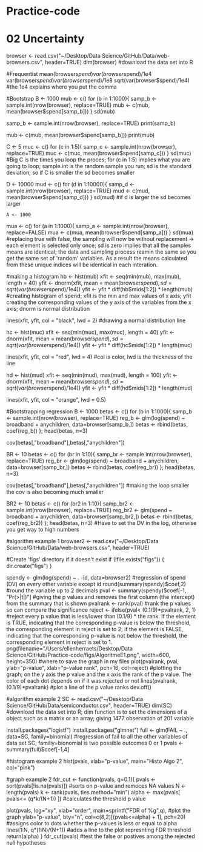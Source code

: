 # Practice-code

# 02 Uncertainty
browser <- read.csv("~/Desktop/Data Science/GitHub/Data/web-browsers.csv", header=TRUE)
dim(browser)
#download the data set into R

#Frequentist
mean(browser$spend)
var(browser$spend)/1e4
var(browser$spend)
var(browser$spend)/1e8
sqrt(var(browser$spend)/1e4)
#the 1e4 explains where you put the comma

#Bootstrap
  B <- 1000
  mub <- c()
  for (b in 1:1000){
    samp_b <- sample.int(nrow(browser), replace=TRUE)
    mub <- c(mub, mean(browser$spend[samp_b]))
  }
  sd(mub)
  
  samp_b <- sample.int(nrow(browser), replace=TRUE)
  print(samp_b)
   
   mub <- c(mub, mean(browser$spend[samp_b]))
   print(mub)

 C <- 5 
  muc <- c()
  for (c in 1:5){
    samp_c <- sample.int(nrow(browser), replace=TRUE)
    muc <- c(muc, mean(browser$spend[samp_c]))
  }
  sd(muc)
#Big C is the times you loop the proces; for (c in 1:5) implies what you are going to loop; sample.int is the random sample you run; sd is the standard deviation; so if C is smaller the sd becomes smaller
  
   D <- 10000
  mud <- c()
  for (d in 1:10000){
    samp_d <- sample.int(nrow(browser), replace=TRUE)
    mud <- c(mud, mean(browser$spend[samp_d]))
  }
  sd(mud)
#if d is larger the sd becomes larger
  
    A <- 1000
  mua <- c()
  for (a in 1:1000){
    samp_a <- sample.int(nrow(browser), replace=FALSE)
    mua <- c(mua, mean(browser$spend[samp_a]))
  }
  sd(mua)
#replacing true with false, the sampling will now be without replacement -> each element is selected only once; sd is zero implies that all the samples means are identical; the data and sampling process reamin the same so you get the same set of 'random' variables. As a result the means calculated from these unique indices will be identical in each interation. 

#making a histogram
hb <- hist(mub)
  xfit <- seq(min(mub), max(mub), length = 40) 
  yfit <- dnorm(xfit, mean = mean(browser$spend), sd = sqrt(var(browser$spend)/1e4)) 
  yfit <- yfit * diff(hb$mids[1:2]) * length(mub) 
#creating histogram of spend; xfit is the min and max values of x axis; yfit creating the corresponding values of the y axis of the variables from the x axis; dnorm is normal distribution

lines(xfit, yfit, col = "black", lwd = 2)
#drawing a normal distribution line

hc <- hist(muc)
  xfit <- seq(min(muc), max(muc), length = 40) 
  yfit <- dnorm(xfit, mean = mean(browser$spend), sd = sqrt(var(browser$spend)/1e4)) 
  yfit <- yfit * diff(hc$mids[1:2]) * length(muc) 
 
  lines(xfit, yfit, col = "red", lwd = 4)
#col is color, lwd is the thickness of the line

hd <- hist(mud)
  xfit <- seq(min(mud), max(mud), length = 100) 
  yfit <- dnorm(xfit, mean = mean(browser$spend), sd = sqrt(var(browser$spend)/1e4)) 
  yfit <- yfit * diff(hd$mids[1:2]) * length(mud) 
 
  lines(xfit, yfit, col = "orange", lwd = 0.5)

#Bootstrapping regression
 B <- 1000
  betas <- c()
  for (b in 1:1000){
    samp_b <- sample.int(nrow(browser), replace=TRUE)
    reg_b <- glm(log(spend) ~ broadband + anychildren, data=browser[samp_b,])
    betas <- rbind(betas, coef(reg_b))
  }; head(betas, n=3)
  
  cov(betas[,"broadband"],betas[,"anychildren"])
  
 BR <- 10
  betas <- c()
  for (br in 1:10){
    samp_br <- sample.int(nrow(browser), replace=TRUE)
    reg_br <- glm(log(spend) ~ broadband + anychildren, data=browser[samp_br,])
    betas <- rbind(betas, coef(reg_br))
  }; head(betas, n=3)
  
cov(betas[,"broadband"],betas[,"anychildren"])
#making the loop smaller the cov is also becoming much smaller

BR2 <- 10
  betas <- c()
  for (br2 in 1:10){
    samp_br2 <- sample.int(nrow(browser), replace=TRUE)
    reg_br2 <- glm(spend ~ broadband + anychildren, data=browser[samp_br2,])
    betas <- rbind(betas, coef(reg_br2))
  }; head(betas, n=3)
#Have to set the DV in the log, otherwise you get way to high numbers

#algorithm example 1
browser2 <- read.csv("~/Desktop/Data Science/GitHub/Data/web-browsers.csv", header=TRUE)

#Create 'figs' directory if it doesn't exist
if (!file.exists("figs")) {
  dir.create("figs")
}

spendy <- glm(log(spend) ~ . -id, data=browser2)
#regression of spend (DV) on every other variable except id
  round(summary(spendy)$coef,2)
#round the variable up to 2 decimals
  pval <- summary(spendy)$coef[-1, "Pr(>|t|)"]
#giving the p values and  removes the first column (the intercept) from the summary that is shown
  pvalrank <- rank(pval)
#rank the p values so can compare the significance 
  reject <- ifelse(pval< (0.1/9)*pvalrank, 2, 1) 
#reject every p value that is less/lower than (0.1/9) * the rank. If the element is TRUE, indicating that the corresponding p-value is below the threshold, the corresponding element in reject is set to 2; if the element is FALSE, indicating that the corresponding p-value is not below the threshold, the corresponding element in reject is set to 1.
  png(filename="/Users/ellenherraets/Desktop/Data Science/GitHub/Practice-code/figs/AlgoritmeE1.png",
  width=600, height=350)
#where to save the graph in my files 
  plot(pvalrank, pval, ylab="p-value", xlab="p-value rank", pch=16, col=reject)
#plotting the graph; on the y axis the p value and the x axis the rank of the p value. The color of each dot depends on if it was rejected or not
  lines(pvalrank, (0.1/9)*pvalrank)
#plot a line of the p value ranks
  dev.off()

#algorithm example 2
SC <- read.csv("~/Desktop/Data Science/GitHub/Data/semiconductor.csv", header=TRUE)
dim(SC)
#download the data set into R; dim function is to set the dimensions of a object such as a matrix or an array; giving 1477 observation of 201 variable

install.packages("logistf")
install.packages("glmnet")
full <- glm(FAIL ~ ., data=SC, family=binomial)
#regression of fail to all the other variables of data set SC; familiy=bionomial is two possible outcomes 0 or 1
pvals <- summary(full)$coef[-1,4] 

#histogram example 2
hist(pvals, xlab="p-value", main="Histo Algo 2", col="pink")

#graph example 2
fdr_cut <- function(pvals, q=0.1){
  pvals <- sort(pvals[!is.na(pvals)])
#sorts on p-value and remoces NA values
  N <- length(pvals)
  k <- rank(pvals, ties.method="min")
  alpha <- max(pvals[ pvals<= (q*k/(N+1)) ])
#calculates the threshold p value
  
  plot(pvals, log="xy", xlab="order", main=sprintf("FDR of %g",q),
#plot the graph
   ylab="p-value", bty="n", col=c(8,2)[(pvals<=alpha) + 1], pch=20)
#assigns color to dots whether the p-values is less or equal to alpha
  lines(1:N, q*(1:N)/(N+1))
#adds a line to the plot represnting FDR threshold
  return(alpha)
}
fdr_cut(pvals)
#test the false or postives among the rejected null hypotheses
